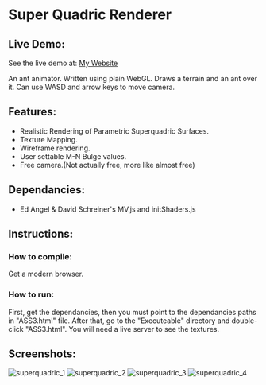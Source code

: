 # Super Quadric Renderer

## Live Demo:
See the live demo at: [My Website](http://doga.oruc.ug.bilkent.edu.tr/superQuadric/Executable/ASS3.html)

An ant animator. Written using plain WebGL. Draws a terrain and an ant over it. Can use WASD and arrow keys to move camera.

## Features:
  * Realistic Rendering of Parametric Superquadric Surfaces.
  * Texture Mapping.
  * Wireframe rendering.
  * User settable M-N Bulge values.
  * Free camera.(Not actually free, more like almost free)
  
## Dependancies: 
  * Ed Angel & David Schreiner's MV.js and initShaders.js

## Instructions:
### How to compile:
Get a modern browser.
### How to run:
First, get the dependancies, then you must point to the dependancies paths in "ASS3.html" file. After that, go to the "Executeable" directory and double-click "ASS3.html". You will need a live server to see the textures.

## Screenshots:
![superquadric_1](https://user-images.githubusercontent.com/25724155/55693928-3afda000-59ba-11e9-9be4-e14ed3d617a9.png)
![superquadric_2](https://user-images.githubusercontent.com/25724155/55693929-3b963680-59ba-11e9-90b5-ea7a1aeddea5.png)
![superquadric_3](https://user-images.githubusercontent.com/25724155/55694000-b5c6bb00-59ba-11e9-86c7-f17236d0d90a.png)
![superquadric_4](https://user-images.githubusercontent.com/25724155/55694001-b65f5180-59ba-11e9-97e4-77e6a88c561b.png)